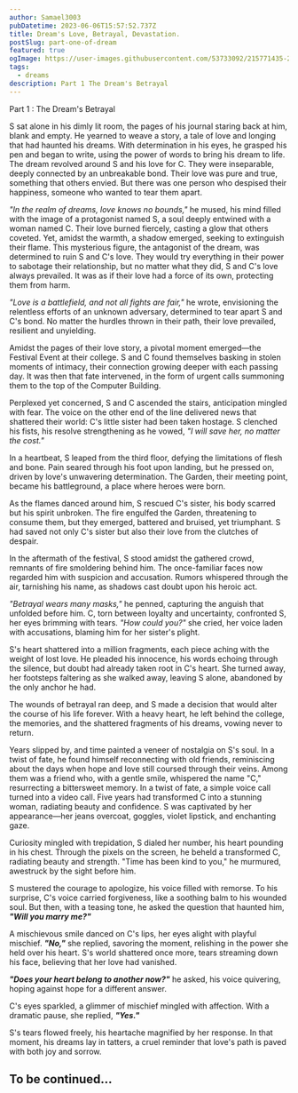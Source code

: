 ```yaml
---
author: Samael3003
pubDatetime: 2023-06-06T15:57:52.737Z
title: Dream's Love, Betrayal, Devastation.
postSlug: part-one-of-dream
featured: true
ogImage: https://user-images.githubusercontent.com/53733092/215771435-25408246-2309-4f8b-a781-1f3d93bdf0ec.png
tags:
  - dreams
description: Part 1 The Dream's Betrayal
---
```


Part 1 : The Dream's Betrayal

S sat alone in his dimly lit room, the pages of his journal staring back at him, blank and empty. He yearned to weave a story, a tale of love and longing that had haunted his dreams. With determination in his eyes, he grasped his pen and began to write, using the power of words to bring his dream to life. The dream revolved around S and his love for C. They were inseparable, deeply connected by an unbreakable bond. Their love was pure and true, something that others envied. But there was one person who despised their happiness, someone who wanted to tear them apart.

_"In the realm of dreams, love knows no bounds,"_ he mused, his mind filled with the image of a protagonist named S, a soul deeply entwined with a woman named C. Their love burned fiercely, casting a glow that others coveted. Yet, amidst the warmth, a shadow emerged, seeking to extinguish their flame. This mysterious figure, the antagonist of the dream, was determined to ruin S and C's love. They would try everything in their power to sabotage their relationship, but no matter what they did, S and C's love always prevailed. It was as if their love had a force of its own, protecting them from harm.

_"Love is a battlefield, and not all fights are fair,"_ he wrote, envisioning the relentless efforts of an unknown adversary, determined to tear apart S and C's bond. No matter the hurdles thrown in their path, their love prevailed, resilient and unyielding.

Amidst the pages of their love story, a pivotal moment emerged—the Festival Event at their college. S and C found themselves basking in stolen moments of intimacy, their connection growing deeper with each passing day. It was then that fate intervened, in the form of urgent calls summoning them to the top of the Computer Building.

Perplexed yet concerned, S and C ascended the stairs, anticipation mingled with fear. The voice on the other end of the line delivered news that shattered their world: C's little sister had been taken hostage. S clenched his fists, his resolve strengthening as he vowed, _"I will save her, no matter the cost."_

In a heartbeat, S leaped from the third floor, defying the limitations of flesh and bone. Pain seared through his foot upon landing, but he pressed on, driven by love's unwavering determination. The Garden, their meeting point, became his battleground, a place where heroes were born.

As the flames danced around him, S rescued C's sister, his body scarred but his spirit unbroken. The fire engulfed the Garden, threatening to consume them, but they emerged, battered and bruised, yet triumphant. S had saved not only C's sister but also their love from the clutches of despair.

In the aftermath of the festival, S stood amidst the gathered crowd, remnants of fire smoldering behind him. The once-familiar faces now regarded him with suspicion and accusation. Rumors whispered through the air, tarnishing his name, as shadows cast doubt upon his heroic act.

_"Betrayal wears many masks,"_ he penned, capturing the anguish that unfolded before him. C, torn between loyalty and uncertainty, confronted S, her eyes brimming with tears. _"How could you?"_ she cried, her voice laden with accusations, blaming him for her sister's plight.

S's heart shattered into a million fragments, each piece aching with the weight of lost love. He pleaded his innocence, his words echoing through the silence, but doubt had already taken root in C's heart. She turned away, her footsteps faltering as she walked away, leaving S alone, abandoned by the only anchor he had.

The wounds of betrayal ran deep, and S made a decision that would alter the course of his life forever. With a heavy heart, he left behind the college, the memories, and the shattered fragments of his dreams, vowing never to return.

Years slipped by, and time painted a veneer of nostalgia on S's soul. In a twist of fate, he found himself reconnecting with old friends, reminiscing about the days when hope and love still coursed through their veins. Among them was a friend who, with a gentle smile, whispered the name "C," resurrecting a bittersweet memory. In a twist of fate, a simple voice call turned into a video call. Five years had transformed C into a stunning woman, radiating beauty and confidence. S was captivated by her appearance—her jeans overcoat, goggles, violet lipstick, and enchanting gaze.

Curiosity mingled with trepidation, S dialed her number, his heart pounding in his chest. Through the pixels on the screen, he beheld a transformed C, radiating beauty and strength. "Time has been kind to you," he murmured, awestruck by the sight before him.

S mustered the courage to apologize, his voice filled with remorse. To his surprise, C's voice carried forgiveness, like a soothing balm to his wounded soul. But then, with a teasing tone, he asked the question that haunted him, **_"Will you marry me?"_**

A mischievous smile danced on C's lips, her eyes alight with playful mischief. **_"No,"_** she replied, savoring the moment, relishing in the power she held over his heart. S's world shattered once more, tears streaming down his face, believing that her love had vanished.

**_"Does your heart belong to another now?"_** he asked, his voice quivering, hoping against hope for a different answer.

C's eyes sparkled, a glimmer of mischief mingled with affection. With a dramatic pause, she replied, **_"Yes."_**

S's tears flowed freely, his heartache magnified by her response. In that moment, his dreams lay in tatters, a cruel reminder that love's path is paved with both joy and sorrow.

## To be continued...
